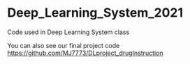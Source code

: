 # Deep_Learning_System_2021

Code used in Deep Learning System class

You can also see our final project code https://github.com/MJ7773/DLproject_drugInstruction
